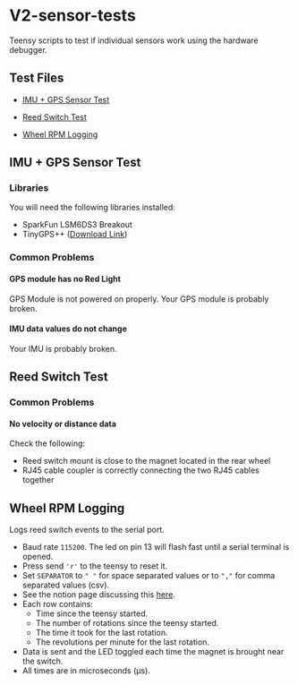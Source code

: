 # V2-sensor-tests

Teensy scripts to test if individual sensors work using the hardware debugger.

## Test Files

- [IMU + GPS Sensor Test](#IMU-+-GPS-Sensor-Test)

- [Reed Switch Test](#reed-switch-test)

- [Wheel RPM Logging](#wheel-rpm-logging)

## IMU + GPS Sensor Test

### Libraries

You will need the following libraries installed:

- SparkFun LSM6DS3 Breakout
- TinyGPS++ ([Download Link](http://arduiniana.org/libraries/tinygpsplus/))

### Common Problems

#### GPS module has no Red Light

GPS Module is not powered on properly. Your GPS module is probably broken.

#### IMU data values do not change

Your IMU is probably broken.

## Reed Switch Test

### Common Problems

#### No velocity or distance data
Check the following:

- Reed switch mount is close to the magnet located in the rear wheel
- RJ45 cable coupler is correctly connecting the two RJ45 cables together

## Wheel RPM Logging
Logs reed switch events to the serial port.
- Baud rate `115200`. The led on pin 13 will flash fast until a serial terminal is opened.
- Press send `'r'` to the teensy to reset it.
- Set `SEPARATOR` to `" "` for space separated values or to `","` for comma separated values (csv).
- See the notion page discussing this [here](https://www.notion.so/monashhumanpower/Converting-the-V2-DAS-for-wheel-speed-bf6dd023d1bb43e9b83206c37f624c6d).
- Each row contains:
  - Time since the teensy started.
  - The number of rotations since the teensy started.
  - The time it took for the last rotation.
  - The revolutions per minute for the last rotation.
- Data is sent and the LED toggled each time the magnet is brought near the switch.
- All times are in microseconds (µs).
